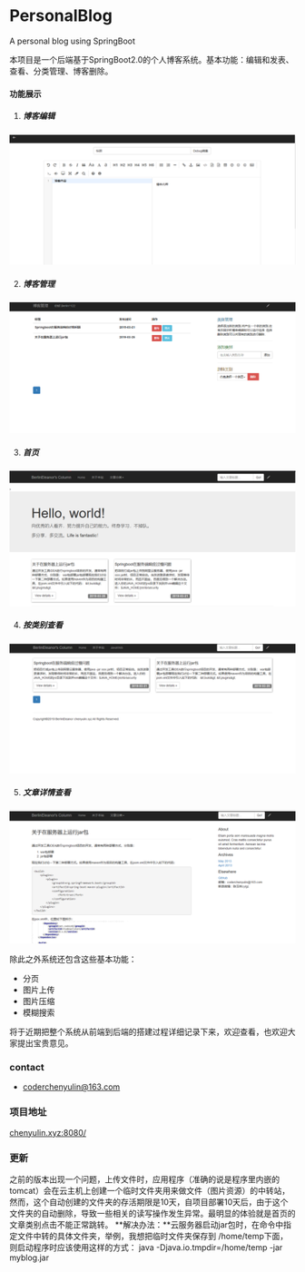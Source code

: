 # PersonalBlog
A personal blog using SpringBoot

本项目是一个后端基于SpringBoot2.0的个人博客系统。基本功能：编辑和发表、查看、分类管理、博客删除。

#### 功能展示
1. ##### 博客编辑
![编辑博客页面](./assets/img/编辑博客.png)

2. ##### 博客管理
![博客管理页面](./assets/img/博客管理.png)

3. ##### 首页
![首页页面](./assets/img/博客首页.png)

4. ##### 按类别查看
![按类别查看](./assets/img/博客按类别显示.png)

5. ##### 文章详情查看
![文章详情](./assets/img/文章详情.png)

除此之外系统还包含这些基本功能：
- 分页
- 图片上传
- 图片压缩
- 模糊搜索

将于近期把整个系统从前端到后端的搭建过程详细记录下来，欢迎查看，也欢迎大家提出宝贵意见。
### contact
- coderchenyulin@163.com
### 项目地址
[chenyulin.xyz:8080/](http://chenyulin.xyz:8080/ "陈玉林专利")

### 更新
之前的版本出现一个问题，上传文件时，应用程序（准确的说是程序里内嵌的tomcat）会在云主机上创建一个临时文件夹用来做文件（图片资源）的中转站，然而，这个自动创建的文件夹的存活期限是10天，自项目部署10天后，由于这个文件夹的自动删除，导致一些相关的读写操作发生异常。最明显的体验就是首页的文章类别点击不能正常跳转。
**解决办法：**云服务器启动jar包时，在命令中指定文件中转的具体文件夹，举例，我想把临时文件夹保存到 /home/temp下面，则启动程序时应该使用这样的方式：
java -Djava.io.tmpdir=/home/temp -jar myblog.jar
